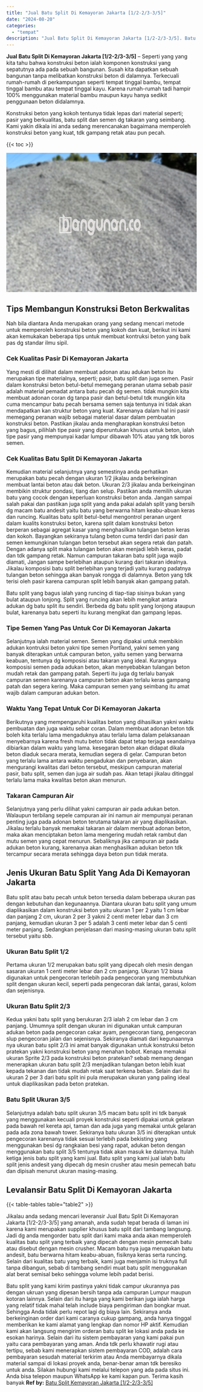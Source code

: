 ```yaml
---
title: "Jual Batu Split Di Kemayoran Jakarta [1/2-2/3-3/5]"
date: "2024-08-20"
categories: 
  - "tempat"
description: "Jual Batu Split Di Kemayoran Jakarta [1/2-2/3-3/5]. Batu split yang kami kirim pastinya yakni tidak campur ukurannya pas dengan ukruan yang dipesan bersih ta..."
---
```


**Jual Batu Split Di Kemayoran Jakarta \[1/2-2/3-3/5\]** – Seperti yang yang kita tahu bahwa konstruksi beton ialah komponen konstruksi yang sepatutnya ada pada sebuah bangunan. Susah kita dapatkan sebuah bangunan tanpa melibatkan konstruksi beton di dalamnya. Terkecuali rumah-rumah di perkampungan seperti tempat tinggal bambu, tempat tinggal bambu atau tempat tinggal kayu. Karena rumah-rumah tadi hampir 100% menggunakan material bambu maupun kayu hanya sedikit penggunaan beton didalamnya.

Konstruksi beton yang kokoh tentunya tidak lepas dari material seperti; pasir yang berkualitas, batu split dan semen dg takaran yang seimbang. Kami yakin dikala ini anda sedang merencanakan bagaimana memperoleh konstruksi beton yang kuat, tdk gampang retak atau pun pecah.

{{< toc >}}

![Jual Batu Split Di Kemayoran Jakarta [1/2-2/3-3/5]](/images/jual-batu-split-14.png)

## Tips Membangun Konstruksi Beton Berkwalitas

Nah bila diantara Anda merupakan orang yang sedang mencari metode untuk memperoleh konstruksi beton yang kokoh dan kuat, berikut ini kami akan kemukakan beberapa tips untuk membuat kontruksi beton yang baik pas dg standar ilmu sipil.

### Cek Kualitas Pasir Di Kemayoran Jakarta

Yang mesti di dilihat dalam membuat adonan atau adukan beton itu merupakan tipe materialnya, seperti; pasir, batu split dan juga semen. Pasir dalam konstruksi beton betul-betul memegang peranan utama sebab pasir adalah material pemadat antara batu pecah dg semen. tidak mungkin kita membuat adonan coran dg tanpa pasir dan betul-betul tdk mungkin kita cuma mencampur batu pecah bersama semen saja tentunya ini tidak akan mendapatkan kan struktur beton yang kuat. Karenanya dalam hal ini pasir memegang peranan wajib sebagai material dasar dalam pembuatan konstruksi beton. Pastikan jikalau anda mengharapkan konstruksi beton yang bagus, pilihlah tipe pasir yang diperuntukan khusus untuk beton, ialah tipe pasir yang mempunyai kadar lumpur dibawah 10% atau yang tdk boros semen.

### Cek Kualitas Batu Split Di Kemayoran Jakarta

Kemudian material selanjutnya yang semestinya anda perhatikan merupakan batu pecah dengan ukuran 1/2 jikalau anda berkeinginan membuat lantai beton atau dak beton. Ukuran 2/3 jikalau anda berkeinginan membikin struktur pondasi, tiang dan selup. Pastikan anda memilih ukuran batu yang cocok dengan keperluan konstruksi beton anda. Jangan sampai salah pakai dan pastikan juga split yang anda pakai adalah split yang bersih dg macam batu andesit yaitu batu yang berwarna hitam keabu-abuan keras dan runcing. Kualitas batu split betul-betul mengontrol peranan urgent dalam kualits konstruksi beton, karena split dalam konstruksi beton berperan sebagai agregat kasar yang menghasilkan tulangan beton keras dan kokoh. Bayangkan sekiranya tulang beton cuma terdiri dari pasir dan semen kemungkinan tulangan beton tersebut akan segera retak dan patah. Dengan adanya split maka tulangan beton akan menjadi lebih keras, padat dan tdk gampang retak. Namun campuran takaran batu split juga wajib diamati, Jangan sampe berlebihan ataupun kurang dari takaran idealnya. Jikalau komposisi batu split berlebihan yang terjadi yaitu kurang padatnya tulangan beton sehingga akan banyak rongga di dalamnya. Beton yang tdk terisi oleh pasir karena campuran split lebih banyak akan gampang patah.

Batu split yang bagus ialah yang runcing di tiap-tiap sisinya bukan yang bulat ataupun lonjong. Split yang runcing akan lebih mengikat antara adukan dg batu split itu sendiri. Berbeda dg batu split yang lonjong ataupun bulat, karenanya batu seperti itu kurang mengikat dan gampang lepas.

### Tipe Semen Yang Pas Untuk Cor Di Kemayoran Jakarta

Selanjutnya ialah material semen. Semen yang dipakai untuk membikin adukan kontruksi beton yakni tipe semen Portland, yakni semen yang banyak diterapkan untuk campuran beton, yaitu semen yang berwarna keabuan, tentunya dg komposisi atau takaran yang ideal. Kurangnya komposisi semen pada adukan beton, akan menyebabkan tulangan beton mudah retak dan gampang patah. Seperti itu juga dg terlalu banyak campuran semen karenanya campuran beton akan terlalu keras gampang patah dan segera kering. Maka campuran semen yang seimbang itu amat wajib dalam campuran adukan beton.

### Waktu Yang Tepat Untuk Cor Di Kemayoran Jakarta

Berikutnya yang mempengaruhi kualitas beton yang dihasilkan yakni waktu pembuatan dan juga waktu sebar coran. Dalam membuat adonan beton tdk boleh kita terlalu lama mengaduknya atau terlalu lama dalam pelaksanaan menyebarnya karena fresh mutu beton tidak dapat tetap terjaga seandainya dibiarkan dalam waktu yang lama. kesegaran beton akan didapat dikala beton diaduk secara merata, kemudian segera di gelar. Campuran beton yang terlalu lama antara waktu pengadukan dan penyebaran, akan mengurangi kwalitas dari beton tersebut, meskipun campuran material pasir, batu split, semen dan juga air sudah pas. Akan tetapi jikalau ditinggal terlalu lama maka kwalitas beton akan menurun.

### Takaran Campuran Air

Selanjutnya yang perlu dilihat yakni campuran air pada adukan beton. Walaupun terbilang sepele campuran air ini namun air mempunyai peranan penting juga pada adonan beton terutama takaran air yang diaplikasikan. Jikalau terlalu banyak memakai takaran air dalam membuat adonan beton, maka akan menciptakan beton lama mengering mudah retak rambut dan mutu semen yang cepat menurun. Sebaliknya jika campuran air pada adukan beton kurang, karenanya akan menghasilkan adukan beton tdk tercampur secara merata sehingga daya beton pun tidak merata.

## Jenis Ukuran Batu Split Yang Ada Di Kemayoran Jakarta

Batu split atau batu pecah untuk beton tersedia dalam beberapa ukuran pas dengan kebutuhan dan kegunaannya. Diantara ukuran batu split yang umum diaplikasikan dalam konstruksi beton yaitu ukuran 1 per 2 yaitu 1 cm lebar dan panjang 2 cm, ukuran 2 per 3 yakni 2 centi meter lebar dan 3 cm panjang, kemudian ukuran 3 per 5 adalah 3 centi meter lebar dan 5 centi meter panjang. Sedangkan penjelasan dari masing-masing ukuran batu split tersebut yaitu sbb.

### Ukuran Batu Split 1/2

Pertama ukuran 1/2 merupakan batu split yang dipecah oleh mesin dengan sasaran ukuran 1 centi meter lebar dan 2 cm panjang. Ukuran 1/2 biasa digunakan untuk pengecoran terlebih pada pengecoran yang membutuhkan split dengan ukuran kecil, seperti pada pengecoran dak lantai, garasi, kolom dan sejenisnya.

### Ukuran Batu Split 2/3

Kedua yakni batu split yang berukuran 2/3 ialah 2 cm lebar dan 3 cm panjang. Umumnya split dengan ukuran ini digunakan untuk campuran adukan beton pada pengecoran cakar ayam, pengecoran tiang, pengecoran slup pengecoran jalan dan sejenisnya. Sekiranya diamati dari kegunaannya nya ukuran batu split 2/3 ini amat banyak digunakan untuk konstruksi beton pratekan yakni konstruksi beton yang menahan bobot. Kenapa memakai ukuran Sprite 2/3 pada konstruksi beton pratekan? sebab memang dengan menerapkan ukuran batu split 2/3 menjadikan tulangan beton lebih kuat kepada tekanan dan tidak mudah retak saat terkena beban. Selain dari itu ukuran 2 per 3 dari batu split ini pula merupakan ukuran yang paling ideal untuk diaplikasikan pada beton pratekan.

### Batu Split Ukuran 3/5

Selanjutnya adalah batu split ukuran 3/5 macam batu split ini tdk banyak yang menggunakan kecuali proyek konstruksi seperti dipakai untuk gelaran pada bawah rel kereta api, taman dan ada juga yang memakai untuk gelaran pada ada zona bawah tower. Sekiranya batu ukuran 3/5 ini diterapkan untuk pengecoran karenanya tidak sesuai terlebih pada bekisting yang menggunakan besi dg rangkaian besi yang rapat, adukan beton dengan menggunakan batu split 3/5 tentunya tidak akan masuk ke dalamnya. Itulah ketiga jenis batu split yang kami jual. Batu split yang kami jual ialah batu split jenis andesit yang dipecah dg mesin crusher atau mesin pemecah batu dan dipisah menurut ukuran masing-masing.

## Levalansir Batu Split Di Kemayoran Jakarta

{{< table-tables table="table2" >}}

Jikalau anda sedang mencari leveransir Jual Batu Split Di Kemayoran Jakarta \[1/2-2/3-3/5\] yang amanah, anda sudah tepat berada di laman ini karena kami merupakan supplier khusus batu split dari tambang langsung. Jadi dg anda mengorder batu split dari kami maka anda akan memperoleh kualitas batu split yang terbaik yang dipecah dengan mesin pemecah batu atau disebut dengan mesin crusher. Macam batu nya juga merupakan batu andesit, batu berwarna hitam keabu-abuan, fisiknya keras serta runcing. Selain dari kualitas batu yang terbaik, kami juga menjamin isi truknya full tanpa dibangun, sebab di tambang sendiri muat batu split menggunakan alat berat semisal beko sehingga volume lebih padat berisi.

Batu split yang kami kirim pastinya yakni tidak campur ukurannya pas dengan ukruan yang dipesan bersih tanpa ada campuran Lumpur maupun kotoran lainnya. Selain dari itu harga yang kami berikan juga ialah harga yang relatif tidak mahal telah include biaya pengiriman dan bongkar muat. Sehingga Anda tidak perlu repot lagi dg biaya lain. Sekiranya anda berkeinginan order dari kami caranya cukup gampang, anda hanya tinggal memberikan ke kami alamat yang lengkap dan nomor HP aktif. Kemudian kami akan langsung mengirim orderan batu split ke lokasi anda pada ke esokan harinya. Selain dari itu sistem pembayaran yang kami pakai pun yaitu cara pembayaran yang aman. Anda tdk perlu khawatir rugi atau tertipu, sebab kami menerapkan sistem pembayaran COD, adalah cara pembayaran sesudah material terkirim atau Anda membayarnya dikala material sampai di lokasi proyek anda, benar-benar aman tdk beresiko untuk anda. Silakan hubungi kami melalui telepon yang ada pada situs ini. Anda bisa telepon maupun WhatsApp ke kami kapan pun. Terima kasih banyak
**Ref by:** [Batu Split Kemayoran Jakarta [1/2-2/3-3/5]](https://id.wikipedia.org/wiki/Batu)

